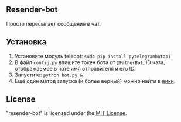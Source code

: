 ## Resender-bot

Просто пересылает сообщения в чат.

## Установка
 1. Установите модуль telebot: `sudo pip install pytelegrambotapi`
 2. В файл `config.py` впишите токен бота от `@FatherBot`, ID чата, отображаемое в чате имя отправителя и его ID.
 3. Запустите: `python bot.py &`
 4. Ещё один метод запуска (и более верный) можно найти в [вики](https://github.com/krote5k/resender-bot/wiki).

## License

"resender-bot" is licensed under the [MIT License](https://github.com/bixnel/telresender/blob/master/LICENSE).
